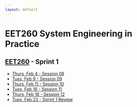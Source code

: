 ```yaml
---
layout: default
---
```


# EET260 System Engineering in Practice
## [EET260](../) - Sprint 1

- [Thurs, Feb 4 - Session 08](session08.md)
- [Tues, Feb 9 - Session 09](session09.md)
- [Thurs, Feb 11 - Session 10](session10.md)
- [Tues, Feb 16 - Session 11](session11.md)
- [Thurs, Feb 18 - Session 12](session12.md)
- [Tues, Feb 23 - Sprint 1 Review](session13.md)

<!--
-->

